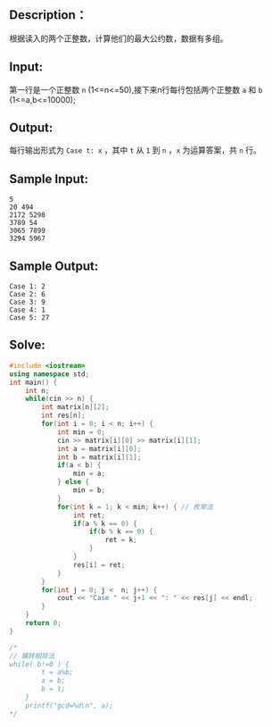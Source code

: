 ## Description：

根据读入的两个正整数，计算他们的最大公约数，数据有多组。

## Input:

第一行是一个正整数 `n` (1<=n<=50),接下来n行每行包括两个正整数 `a` 和 `b` (1<=a,b<=10000);

## Output:

每行输出形式为 `Case t: x` ，其中 `t` 从 `1` 到 `n` ，`x` 为运算答案，共 `n` 行。

## Sample Input:

```
5
20 494
2172 5298
3789 54
3065 7899
3294 5967
```

## Sample Output:

```
Case 1: 2
Case 2: 6
Case 3: 9
Case 4: 1
Case 5: 27
```

## Solve:

```c++
#include <iostream>
using namespace std;
int main() {
    int n;
    while(cin >> n) {
        int matrix[n][2];
        int res[n];
        for(int i = 0; i < n; i++) {
            int min = 0;
            cin >> matrix[i][0] >> matrix[i][1];
            int a = matrix[i][0];
            int b = matrix[i][1];
            if(a < b) {
                min = a;
            } else {
                min = b;
            }
            for(int k = 1; k < min; k++) { // 枚举法
                int ret;
                if(a % k == 0) {
                    if(b % k == 0) {
                        ret = k;
                    }
                }
                res[i] = ret;
            }
        }
        for(int j = 0; j <  n; j++) {
            cout << "Case " << j+1 << ": " << res[j] << endl;
        }
    }
    return 0;
}

/*
// 辗转相除法
while( b!=0 ) {
        t = a%b;
        a = b;
        b = t;
    }
    printf("gcd=%d\n", a);
*/
```

